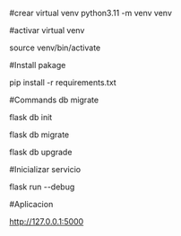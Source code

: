 
#crear virtual venv
python3.11 -m venv venv

#activar virtual venv

source venv/bin/activate



#Install pakage

pip install -r requirements.txt


#Commands db migrate

flask db init

flask db migrate

flask db upgrade


#Inicializar servicio

flask run --debug


#Aplicacion 

http://127.0.0.1:5000
